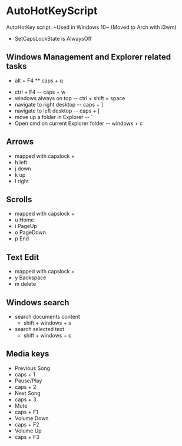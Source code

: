 # AutoHotKeyScript
AutoHotKey script. ~Used in Windows 10~ (Moved to Arch with i3wm)


- SetCapsLockState is AlwaysOff

## Windows Management and Explorer related tasks
 * alt + F4
 ** caps + q
 - ctrl + F4
 -- caps + w
 - windows always on top
 -- ctrl + shift + space
 - navigate to right desktop
 -- caps + ]
 - navigate to left desktop
 -- caps + [
 - move up a folder in Explorer
 -- `
 - Open cmd on current Explorer folder
 -- windows + c
  
## Arrows
 - mapped with capslock +
  - h left
  - j down
  - k up
  - l right
  
## Scrolls
 - mapped with capslock +
  - u Home
  - i PageUp
  - o PageDown
  - p End

## Text Edit
 - mapped with capslock +
  - y Backspace
  - m delete
  

## Windows search
  - search documents content
    - shift + windows + s
  - search selected text
    - shift + windows + c

## Media keys
 - Previous Song
  - caps + 1
 - Pause/Play
  - caps + 2
 - Next Song
  - caps + 3
 - Mute
  - caps + F1
 - Volume Down
  - caps + F2
 - Volume Up
  - caps + F3
